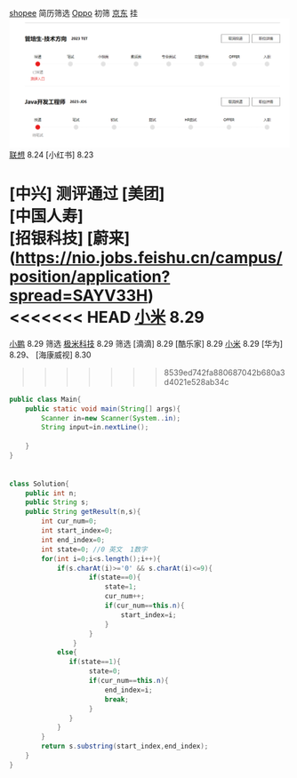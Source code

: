 [shopee](https://app.mokahr.com/campus_apply/shopee/2962#/candidateHome/applications)    简历筛选
[Oppo](https://careers.oppo.com/campus/record)        初筛
[京东](https://campus.jd.com/home#/myDeliver?type=present)     挂
![](images/2022-08-24-11-39-20.png)
[联想](https://talent.lenovo.com.cn/resume/myapply)   8.24 
[小红书]   8.23

[中兴]     测评通过
[美团]     
[中国人寿]  
[招银科技]
[蔚来] (https://nio.jobs.feishu.cn/campus/position/application?spread=SAYV33H)  
<<<<<<< HEAD
[小米](https://app.mokahr.com/campus_apply/xiaomi/47097#/job/46973919-9f8b-46bb-9241-b76b48eb4b9c)  8.29
=======
[小鹏](https://app.mokahr.com/campus_apply/xiaopeng/22#/candidateHome/applications) 8.29 筛选
[极米科技](https://app.mokahr.com/campus_apply/xgimi/5463?sourceToken=4b59a137a692a3e12de05e00faa9ebea#/)  8.29 筛选
[滴滴]   8.29
[酷乐家]   8.29 
[小米](https://app.mokahr.com/campus_apply/xiaomi/47097?sourceToken=149669c49747bba56154ecc6b447d079#/) 8.29
[华为]      8.29、
[海康威视] 8.30

>>>>>>> 8539ed742fa880687042b680a3d4021e528ab34c

```java
public class Main{
    public static void main(String[] args){
        Scanner in=new Scanner(System..in);
        String input=in.nextLine();
        
    }
}


class Solution{
    public int n;
    public String s;
    public String getResult(n,s){
        int cur_num=0;
        int start_index=0;
        int end_index=0;
        int state=0; //0 英文  1数字
        for(int i=0;i<s.length();i++){
            if(s.charAt(i)>='0' && s.charAt(i)<=9){
                    if(state==0){
                        state=1;
                        cur_num++;
                        if(cur_num==this.n){
                            start_index=i;
                        }
                    }
                }
            else{
               if(state==1){
                    state=0;
                    if(cur_num==this.n){
                        end_index=i;
                        break;
                    }
               }
            }
        }
        return s.substring(start_index,end_index);
    }
}

```